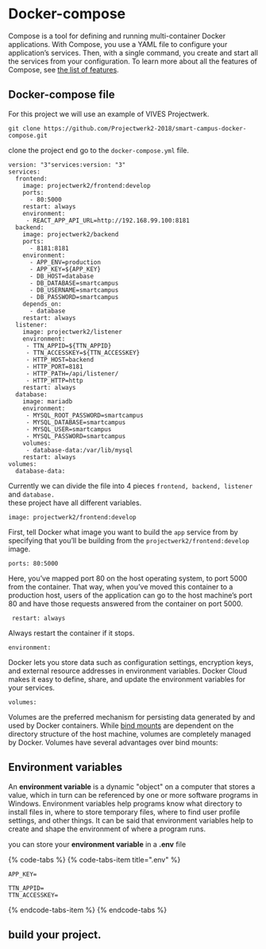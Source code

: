 # Docker-compose

Compose is a tool for defining and running multi-container Docker applications. With Compose, you use a YAML file to configure your application’s services. Then, with a single command, you create and start all the services from your configuration. To learn more about all the features of Compose, see [the list of features](https://docs.docker.com/compose/overview/#features).

## Docker-compose file

For this project we will use an example of VIVES Projectwerk.

```text
git clone https://github.com/Projectwerk2-2018/smart-campus-docker-compose.git
```

clone the project end go to the `docker-compose.yml` file.

```text
version: "3"services:version: "3"
services:
  frontend:
    image: projectwerk2/frontend:develop
    ports:
      - 80:5000
    restart: always
    environment:
     - REACT_APP_API_URL=http://192.168.99.100:8181
  backend:
    image: projectwerk2/backend
    ports:
      - 8181:8181
    environment:
      - APP_ENV=production
      - APP_KEY=${APP_KEY}
      - DB_HOST=database
      - DB_DATABASE=smartcampus
      - DB_USERNAME=smartcampus
      - DB_PASSWORD=smartcampus
    depends_on: 
      - database
    restart: always
  listener:
    image: projectwerk2/listener
    environment:
     - TTN_APPID=${TTN_APPID}
     - TTN_ACCESSKEY=${TTN_ACCESSKEY}
     - HTTP_HOST=backend
     - HTTP_PORT=8181
     - HTTP_PATH=/api/listener/
     - HTTP_HTTP=http
    restart: always
  database:
    image: mariadb
    environment:
     - MYSQL_ROOT_PASSWORD=smartcampus
     - MYSQL_DATABASE=smartcampus
     - MYSQL_USER=smartcampus
     - MYSQL_PASSWORD=smartcampus
    volumes:
     - database-data:/var/lib/mysql
    restart: always
volumes:
  database-data:
```

Currently we can divide the file into 4 pieces `frontend, backend, listener` and `database.`   
these project have all different variables.

```text
image: projectwerk2/frontend:develop
```

First, tell Docker what image you want to build the `app` service from by specifying that you’ll be building from the `projectwerk2/frontend:develop` image.   


```text
ports: 80:5000
```

Here, you’ve mapped port 80 on the host operating system, to port 5000 from the container. That way, when you’ve moved this container to a production host, users of the application can go to the host machine’s port 80 and have those requests answered from the container on port 5000.

```text
 restart: always
```

Always restart the container if it stops.

```text
environment:
```

Docker lets you store data such as configuration settings, encryption keys, and external resource addresses in environment variables. Docker Cloud makes it easy to define, share, and update the environment variables for your services.

```text
volumes:
```

Volumes are the preferred mechanism for persisting data generated by and used by Docker containers. While [bind mounts](https://docs.docker.com/storage/bind-mounts/) are dependent on the directory structure of the host machine, volumes are completely managed by Docker. Volumes have several advantages over bind mounts:

## Environment variables

An **environment variable** is a dynamic "object" on a computer that stores a value, which in turn can be referenced by one or more software programs in Windows. Environment variables help programs know what directory to install files in, where to store temporary files, where to find user profile settings, and other things. It can be said that environment variables help to create and shape the environment of where a program runs.

you can store your **environment variable** in a **.env** file

{% code-tabs %}
{% code-tabs-item title=".env" %}
```text
APP_KEY=

TTN_APPID=
TTN_ACCESSKEY=

```
{% endcode-tabs-item %}
{% endcode-tabs %}

## build your project. 

